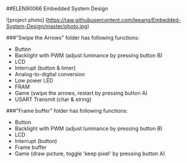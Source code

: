 ##ELEN90066 Embedded System Design

![project photo] (https://raw.githubusercontent.com/leeang/Embedded-System-Design/master/photo.jpg)

###"Swipe the Arrows" folder has following functions:
* Button  
* Backlight with PWM (adjust luminance by pressing button B)  
* LCD  
* Interrupt (button & timer)  
* Analog-to-digital conversion  
* Low power LED  
* FRAM  
* Game (swipe the arrows, restart by pressing button A)  
* USART Transmit (char & string)  

###"Frame buffer" folder has following functions:
* Button  
* Backlight with PWM (adjust luminance by pressing button B)  
* LCD  
* Interrupt (button)  
* Frame buffer  
* Game (draw picture, toggle 'keep pixel' by pressing button A)  

